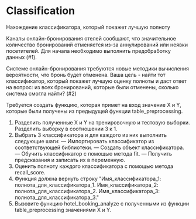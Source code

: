 # Classification
Нахождение классификатора, который покажет лучшую полноту

Каналы онлайн-бронирования отелей сообщают, что значительное количество бронирований отменяется из-за аннулирований или неявки посетителей.
Для начала необходимо выполнить предобработку данных (#1).

Системе онлайн-бронирования требуются новые методики вычисления вероятности, что бронь будет отменена. Ваша цель - найти тот классификатор, который покажет лучшую оценку полноты и даст ответ на вопрос: из всех бронирований, которые были отменены, сколько система смогла найти? (#2)

Требуется создать функцию, которая примет на вход значение X и Y, которые были получены из предыдущей функции table_preprocessing.
1) Разделить полученные X и Y на тренировочную и тестовую выборки. Разделить выборку в соотношении 3 к 1.
2) Выбрать 3 классификатора и для каждого из них выполнить следующие шаги:
   — Импортировать классификатор из соответствующей библиотеки.
   — Создать объект классификатора.
   — Обучить классификатор с помощью метода fit.
   — Получить предсказания и записать их в переменную.
4) Оценить полноту каждого классификатора с помощью метода recall_score.
5) Функция должна вернуть строку "Имя_классификатора_1: полнота_для_классификатора_1. Имя_классификатора_2: полнота_для_классификатора_2. Имя_классификатора_3: полнота_для_классификатора_3."
6) Вызовите функцию hotel_booking_analyze с полученными из функции table_preprocessing значениями X и Y.
